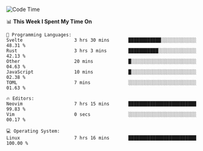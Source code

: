 <!-- [![Top Langs](https://github-readme-stats.vercel.app/api/top-langs/?username=gagahsyuja&theme=dracula&hide_border=true&border_radius=7)](https://github.com/anuraghazra/github-readme-stats) -->

<!--START_SECTION:waka-->
![Code Time](http://img.shields.io/badge/Code%20Time-1%2C072%20hrs%2012%20mins-blue)

📊 **This Week I Spent My Time On** 

```text
💬 Programming Languages: 
Svelte                   3 hrs 30 mins       ████████████░░░░░░░░░░░░░   48.31 % 
Rust                     3 hrs 3 mins        ███████████░░░░░░░░░░░░░░   42.13 % 
Other                    20 mins             █░░░░░░░░░░░░░░░░░░░░░░░░   04.63 % 
JavaScript               10 mins             █░░░░░░░░░░░░░░░░░░░░░░░░   02.38 % 
TOML                     7 mins              ░░░░░░░░░░░░░░░░░░░░░░░░░   01.63 % 

🔥 Editors: 
Neovim                   7 hrs 15 mins       █████████████████████████   99.83 % 
Vim                      0 secs              ░░░░░░░░░░░░░░░░░░░░░░░░░   00.17 % 

💻 Operating System: 
Linux                    7 hrs 16 mins       █████████████████████████   100.00 % 
```


<!--END_SECTION:waka-->
